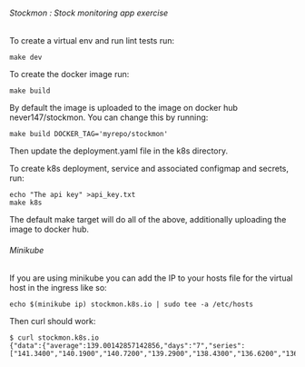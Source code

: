 ###### Stockmon : Stock monitoring app exercise

To create a virtual env and run lint tests run:

    make dev

To create the docker image run:

    make build
    
By default the image is uploaded to the image on docker hub never147/stockmon.
You can change this by running:

    make build DOCKER_TAG='myrepo/stockmon'
  
Then update the deployment.yaml file in the k8s directory.
    
To create k8s deployment, service and associated configmap and secrets, run:

    echo "The api key" >api_key.txt
    make k8s
    
The default make target will do all of the above, additionally uploading the image to docker hub.

###### Minikube

If you are using minikube you can add the IP to your hosts file for the virtual host in the ingress like so:

    echo $(minikube ip) stockmon.k8s.io | sudo tee -a /etc/hosts

Then curl should work:

    $ curl stockmon.k8s.io
    {"data":{"average":139.00142857142856,"days":"7","series":["141.3400","140.1900","140.7200","139.2900","138.4300","136.6200","136.4200"],"symbol":"MSFT"}}
